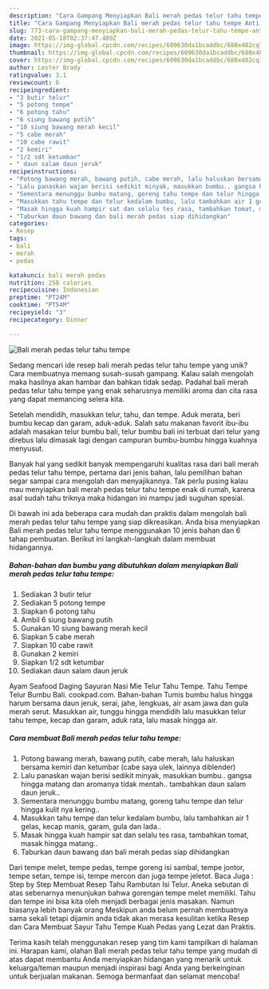 ```yaml
---
description: "Cara Gampang Menyiapkan Bali merah pedas telur tahu tempe Anti Gagal"
title: "Cara Gampang Menyiapkan Bali merah pedas telur tahu tempe Anti Gagal"
slug: 773-cara-gampang-menyiapkan-bali-merah-pedas-telur-tahu-tempe-anti-gagal
date: 2021-05-18T02:37:47.489Z
image: https://img-global.cpcdn.com/recipes/609630da1bcaddbc/680x482cq70/bali-merah-pedas-telur-tahu-tempe-foto-resep-utama.jpg
thumbnail: https://img-global.cpcdn.com/recipes/609630da1bcaddbc/680x482cq70/bali-merah-pedas-telur-tahu-tempe-foto-resep-utama.jpg
cover: https://img-global.cpcdn.com/recipes/609630da1bcaddbc/680x482cq70/bali-merah-pedas-telur-tahu-tempe-foto-resep-utama.jpg
author: Lester Brady
ratingvalue: 3.1
reviewcount: 6
recipeingredient:
- "3 butir telur"
- "5 potong tempe"
- "6 potong tahu"
- "6 siung bawang putih"
- "10 siung bawang merah kecil"
- "5 cabe merah"
- "10 cabe rawit"
- "2 kemiri"
- "1/2 sdt ketumbar"
- " daun salam daun jeruk"
recipeinstructions:
- "Potong bawang merah, bawang putih, cabe merah, lalu haluskan bersama kemiri dan ketumbar (cabe saya ulek, lainnya diblender)"
- "Lalu panaskan wajan berisi sedikit minyak, masukkan bumbu.. gangsa hingga matang dan aromanya tidak mentah.. tambahkan daun salam daun jeruk.."
- "Sementara menunggu bumbu matang, goreng tahu tempe dan telur hingga kulit nya kering.."
- "Masukkan tahu tempe dan telur kedalam bumbu, lalu tambahkan air 1 gelas, kecap manis, garam, gula dan lada.."
- "Masak hingga kuah hampir sat dan selalu tes rasa, tambahkan tomat, masak hingga matang.."
- "Taburkan daun bawang dan bali merah pedas siap dihidangkan"
categories:
- Resep
tags:
- bali
- merah
- pedas

katakunci: bali merah pedas 
nutrition: 258 calories
recipecuisine: Indonesian
preptime: "PT24M"
cooktime: "PT54M"
recipeyield: "3"
recipecategory: Dinner

---
```



![Bali merah pedas telur tahu tempe](https://img-global.cpcdn.com/recipes/609630da1bcaddbc/680x482cq70/bali-merah-pedas-telur-tahu-tempe-foto-resep-utama.jpg)

Sedang mencari ide resep bali merah pedas telur tahu tempe yang unik? Cara membuatnya memang susah-susah gampang. Kalau salah mengolah maka hasilnya akan hambar dan bahkan tidak sedap. Padahal bali merah pedas telur tahu tempe yang enak seharusnya memiliki aroma dan cita rasa yang dapat memancing selera kita.

Setelah mendidih, masukkan telur, tahu, dan tempe. Aduk merata, beri bumbu kecap dan garam, aduk-aduk. Salah satu makanan favorit ibu-ibu adalah masakan telur bumbu bali, telur bumbu bali ini terbuat dari telur yang direbus lalu dimasak lagi dengan campuran bumbu-bumbu hingga kuahnya menyusut.

Banyak hal yang sedikit banyak mempengaruhi kualitas rasa dari bali merah pedas telur tahu tempe, pertama dari jenis bahan, lalu pemilihan bahan segar sampai cara mengolah dan menyajikannya. Tak perlu pusing kalau mau menyiapkan bali merah pedas telur tahu tempe enak di rumah, karena asal sudah tahu triknya maka hidangan ini mampu jadi suguhan spesial.


Di bawah ini ada beberapa cara mudah dan praktis dalam mengolah bali merah pedas telur tahu tempe yang siap dikreasikan. Anda bisa menyiapkan Bali merah pedas telur tahu tempe menggunakan 10 jenis bahan dan 6 tahap pembuatan. Berikut ini langkah-langkah dalam membuat hidangannya.

<!--inarticleads1-->

##### Bahan-bahan dan bumbu yang dibutuhkan dalam menyiapkan Bali merah pedas telur tahu tempe:

1. Sediakan 3 butir telur
1. Sediakan 5 potong tempe
1. Siapkan 6 potong tahu
1. Ambil 6 siung bawang putih
1. Gunakan 10 siung bawang merah kecil
1. Siapkan 5 cabe merah
1. Siapkan 10 cabe rawit
1. Gunakan 2 kemiri
1. Siapkan 1/2 sdt ketumbar
1. Sediakan  daun salam daun jeruk


Ayam Seafood Daging Sayuran Nasi Mie Telur Tahu Tempe. Tahu Tempe Telur Bumbu Bali. cookpad.com. Bahan-bahan Tumis bumbu halus hingga harum bersama daun jeruk, serai, jahe, lengkuas, air asam jawa dan gula merah serut. Masukkan air, tunggu hingga mendidih lalu masukkan telur tahu tempe, kecap dan garam, aduk rata, lalu masak hingga air. 

<!--inarticleads2-->

##### Cara membuat Bali merah pedas telur tahu tempe:

1. Potong bawang merah, bawang putih, cabe merah, lalu haluskan bersama kemiri dan ketumbar (cabe saya ulek, lainnya diblender)
1. Lalu panaskan wajan berisi sedikit minyak, masukkan bumbu.. gangsa hingga matang dan aromanya tidak mentah.. tambahkan daun salam daun jeruk..
1. Sementara menunggu bumbu matang, goreng tahu tempe dan telur hingga kulit nya kering..
1. Masukkan tahu tempe dan telur kedalam bumbu, lalu tambahkan air 1 gelas, kecap manis, garam, gula dan lada..
1. Masak hingga kuah hampir sat dan selalu tes rasa, tambahkan tomat, masak hingga matang..
1. Taburkan daun bawang dan bali merah pedas siap dihidangkan


Dari tempe melet, tempe pedas, tempe goreng isi sambal, tempe jontor, tempe setan, tempe isi, tempe mercon dan juga tempe jeletot. Baca Juga : Step by Step Membuat Resep Tahu Rambutan Isi Telur. Aneka sebutan di atas sebenarnya menunjukan bahwa gorengan tempe melet memiliki. Tahu dan tempe ini bisa kita oleh menjadi berbagai jenis masakan. Namun biasanya lebih banyak orang Meskipun anda belum pernah membuatnya sama sekali tetapi dijamin anda tidak akan merasa kesulitan ketika Resep dan Cara Membuat Sayur Tahu Tempe Kuah Pedas yang Lezat dan Praktis. 

Terima kasih telah menggunakan resep yang tim kami tampilkan di halaman ini. Harapan kami, olahan Bali merah pedas telur tahu tempe yang mudah di atas dapat membantu Anda menyiapkan hidangan yang menarik untuk keluarga/teman maupun menjadi inspirasi bagi Anda yang berkeinginan untuk berjualan makanan. Semoga bermanfaat dan selamat mencoba!
